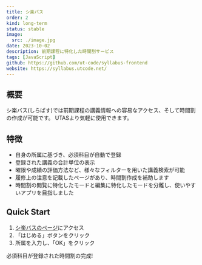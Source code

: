 ```yaml
---
title: シ楽バス
order: 2
kind: long-term
status: stable
image:
  src: ./image.jpg
date: 2023-10-02
description: 前期課程に特化した時間割サービス
tags: [JavaScript]
github: https://github.com/ut-code/syllabus-frontend
website: https://syllabus.utcode.net/
---
```


## 概要

シ楽バス(しらばす)では前期課程の講義情報への容易なアクセス、そして時間割の作成が可能です。
UTASより気軽に使用できます。

## 特徴

- 自身の所属に基づき、必須科目が自動で登録
- 登録された講義の合計単位の表示
- 曜限や成績の評価方法など、様々なフィルターを用いた講義検索が可能
- 履修上の注意を記載したページがあり、時間割作成を補助します
- 時間割の閲覧に特化したモードと編集に特化したモードを分離し、使いやすいアプリを目指しました

## Quick Start

1. [シ楽バスのページ](https://syllabus.utcode.net/)にアクセス
2. 「はじめる」ボタンをクリック
3. 所属を入力し、「OK」をクリック

必須科目が登録された時間割の完成!
